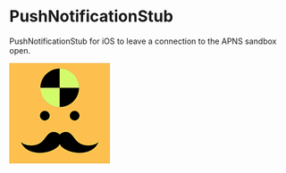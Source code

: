 # PushNotificationStub
PushNotificationStub for iOS to leave a connection to the APNS sandbox open.

![Alt text](PushNotificationStub/Images.xcassets/AppIcon.appiconset/Icon-60@3x.png?raw=true "Dummy App")
